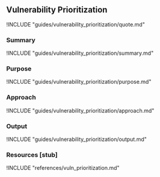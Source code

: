 ## Vulnerability Prioritization

!INCLUDE "guides/vulnerability_prioritization/quote.md"

### Summary

!INCLUDE "guides/vulnerability_prioritization/summary.md"

### Purpose

!INCLUDE "guides/vulnerability_prioritization/purpose.md"

### Approach

!INCLUDE "guides/vulnerability_prioritization/approach.md"

### Output

!INCLUDE "guides/vulnerability_prioritization/output.md"

### Resources [stub]

!INCLUDE "references/vuln_prioritization.md"
